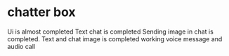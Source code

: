 # chatter box


Ui is almost completed
Text chat is completed
Sending image in chat is completed.
Text and chat image is completed
working voice message and audio call